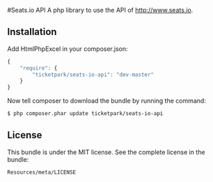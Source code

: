 #Seats.io API
A php library to use the API of <http://www.seats.io>.

## Installation

Add HtmlPhpExcel in your composer.json:

```js
{
    "require": {
        "ticketpark/seats-io-api": "dev-master"
    }
}
```

Now tell composer to download the bundle by running the command:

``` bash
$ php composer.phar update ticketpark/seats-io-api
```


## License
This bundle is under the MIT license. See the complete license in the bundle:

    Resources/meta/LICENSE
